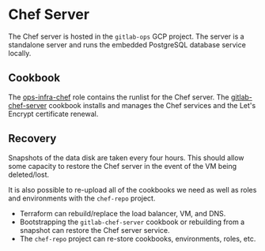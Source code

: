 # Chef Server
The Chef server is hosted in the `gitlab-ops` GCP project. The server is a
standalone server and runs the embedded PostgreSQL database service locally.

## Cookbook
The [ops-infra-chef](https://ops.gitlab.net/gitlab-cookbooks/chef-repo/-/blob/master/roles/ops-infra-chef.json)
role contains the runlist for the Chef server. The
[gitlab-chef-server](https://gitlab.com/gitlab-cookbooks/gitlab-chef-server)
cookbook installs and manages the Chef services and the Let's Encrypt
certificate renewal.

## Recovery
Snapshots of the data disk are taken every four hours. This should allow some
capacity to restore the Chef server in the event of the VM being deleted/lost.

It is also possible to re-upload all of the cookbooks we need as well as roles
and environments with the `chef-repo` project.

- Terraform can rebuild/replace the load balancer, VM, and DNS.
- Bootstrapping the `gitlab-chef-server` cookbook or rebuilding from a snapshot
    can restore the Chef server service.
- The `chef-repo` project can re-store cookbooks, environments, roles, etc.
